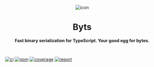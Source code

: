 <div align="center">

![icon][icon]

# Byts

**Fast binary serialization for TypeScript. Your good egg for bytes.**

</div>

<br>

[![ci][ci-badge]][ci-url]
[![npm][npm-badge]][npm-url]
[![coverage][coverage-badge]][coverage-url]
[![report][report-badge]][report-url]

<!-- urls -->

[icon]: https://weisrc.github.io/byts/assets/icons/8.png
[ci-badge]: https://github.com/weisrc/byts/actions/workflows/ci.yml/badge.svg
[ci-url]: https://github.com/weisrc/byts/actions/workflows/ci.yml
[npm-badge]: https://img.shields.io/npm/v/byts?color=cb3837&label=npm&logo=npm
[npm-url]: https://www.npmjs.com/package/byts
[coverage-badge]: https://img.shields.io/endpoint?url=https://weisrc.github.io/byts/coverage/badge.json
[coverage-url]: https://weisrc.github.io/byts/coverage
[report-badge]: https://img.shields.io/endpoint?url=https://weisrc.github.io/byts/report/badge.json
[report-url]: https://weisrc.github.io/byts/report
